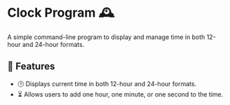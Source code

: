 # Clock Program 🕰️

A simple command-line program to display and manage time in both 12-hour and 24-hour formats.

## 🚀 Features
- 🕒 Displays current time in both 12-hour and 24-hour formats.
- ⏳ Allows users to add one hour, one minute, or one second to the time.
